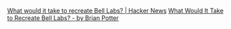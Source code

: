 
[What would it take to recreate Bell Labs? | Hacker News](https://news.ycombinator.com/item?id=40998927)
[What Would It Take to Recreate Bell Labs? - by Brian Potter](https://www.construction-physics.com/p/what-would-it-take-to-recreate-bell)
